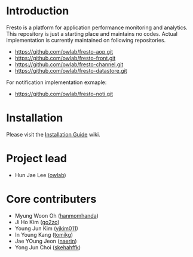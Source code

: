 Introduction
======

Fresto is a platform for application performance monitoring and analytics.
This repository is just a starting place and maintains no codes. Actual implementation is currently maintained on following repositories.

* https://github.com/owlab/fresto-aop.git
* https://github.com/owlab/fresto-front.git
* https://github.com/owlab/fresto-channel.git
* https://github.com/owlab/fresto-datastore.git

For notification implementation exmaple:

* https://github.com/owlab/fresto-noti.git

Installation
======
Please visit the [Installation Guide](https://github.com/owlab/fresto/wiki/Installation-Guide) wiki.

Project lead
======
* Hun Jae Lee ([owlab](https://github.com/owlab))

Core contributers
======
* Myung Woon Oh ([hanmomhanda](https://github.com/hanmomhanda))
* Ji Ho Kim ([go2zo](https://github.com/go2zo))
* Young Jun Kim ([yjkim011](https://github.com/yjkim011))
* In Young Kang ([tomikg](https://github.com/tomikg))
* Jae YOung Jeon ([naerin](https://github.com/naerin))
* Yong Jun Choi ([skehahffk](https://github.com/skehahffk))
